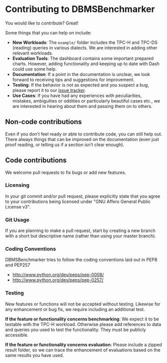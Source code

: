 # Contributing to DBMSBenchmarker

You would like to contribute? Great!

Some things that you can help on include:
* **New Workloads**: The `example/` folder includes the TPC-H and TPC-DS (reading) queries in various dialects. We are interested in adding other relevant workloads.
* **Evaluation Tools**: The dashboard contains some important prepared charts. However, adding functionality and keeping up to date with Dash could use some help.
* **Documentation**: If a point in the documentation is unclear, we look forward to receiving tips and suggestions for improvement.
* **Testing**: If the behavior is not as expected and you suspect a bug, please report it to our [issue tracker](https://github.com/Beuth-Erdelt/DBMS-Benchmarker/issues).
* **Use Cases**: If you have had any experiences with peculiarities, mistakes, ambiguities or oddities or particularly beautiful cases etc., we are interested in hearing about them and passing them on to others.

## Non-code contributions

Even if you don’t feel ready or able to contribute code, you can still help out. There always things that can be improved on the documentation (even just proof reading, or telling us if a section isn’t clear enough).


## Code contributions

We welcome pull requests to fix bugs or add new features.

### Licensing

In your git commit and/or pull request, please explicitly state that you agree to your contributions being licensed under "GNU Affero General Public License v3".


### Git Usage

If you are planning to make a pull request, start by creating a new branch with a short but descriptive name (rather than using your master branch).


### Coding Conventions

DBMSBenchmarker tries to follow the coding conventions laid out in PEP8 and PEP257

- http://www.python.org/dev/peps/pep-0008/
- http://www.python.org/dev/peps/pep-0257/


### Testing

New features or functions will not be accepted without testing.
Likewise for any enhancement or bug fix, we require including an additional test.

**If the feature or functionality concerns benchmarking**:
We expect it to be testable with the TPC-H workload.
Otherwise please add references to data and queries you used to test the functionality.
They must be publicly accessible.

**If the feature or functionality concerns evaluation**:
Please include a zipped result folder, so we can trace the enhancement of evaluations based on the same results you have used.

